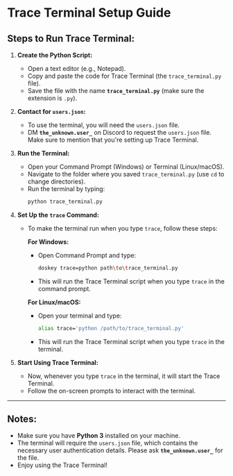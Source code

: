 # Trace Terminal Setup Guide

## Steps to Run Trace Terminal:

1. **Create the Python Script:**
   - Open a text editor (e.g., Notepad).
   - Copy and paste the code for Trace Terminal (the `trace_terminal.py` file).
   - Save the file with the name **`trace_terminal.py`** (make sure the extension is `.py`).

2. **Contact for `users.json`:**
   - To use the terminal, you will need the `users.json` file.
   - DM **`the_unknown.user_`** on Discord to request the `users.json` file. Make sure to mention that you're setting up Trace Terminal.

3. **Run the Terminal:**
   - Open your Command Prompt (Windows) or Terminal (Linux/macOS).
   - Navigate to the folder where you saved `trace_terminal.py` (use `cd` to change directories).
   - Run the terminal by typing:
     ```bash
     python trace_terminal.py
     ```

4. **Set Up the `trace` Command:**
   - To make the terminal run when you type `trace`, follow these steps:
   
     **For Windows:**
     - Open Command Prompt and type:
       ```bash
       doskey trace=python path\to\trace_terminal.py
       ```
     - This will run the Trace Terminal script when you type `trace` in the command prompt.
   
     **For Linux/macOS:**
     - Open your terminal and type:
       ```bash
       alias trace='python /path/to/trace_terminal.py'
       ```
     - This will run the Trace Terminal script when you type `trace` in the terminal.

5. **Start Using Trace Terminal:**
   - Now, whenever you type `trace` in the terminal, it will start the Trace Terminal.
   - Follow the on-screen prompts to interact with the terminal.

---

## Notes:
- Make sure you have **Python 3** installed on your machine.
- The terminal will require the `users.json` file, which contains the necessary user authentication details. Please ask **`the_unknown.user_`** for the file.
- Enjoy using the Trace Terminal!
